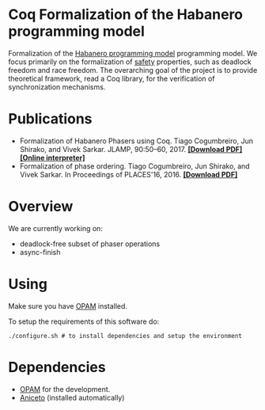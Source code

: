 # Coq Formalization of the Habanero programming model

Formalization of the
[Habanero programming model](https://wiki.rice.edu/confluence/display/HABANERO/Habanero-Java)
programming model.
We focus primarily on the formalization of [safety](https://en.wikipedia.org/wiki/Type_safety)
properties, such as deadlock freedom and race freedom.
The overarching goal of the project is to provide theoretical framework,
read a Coq library, for the verification of synchronization mechanisms.

# Publications

* Formalization of Habanero Phasers using Coq. Tiago Cogumbreiro, Jun Shirako, and Vivek Sarkar. JLAMP, 90:50–60, 2017. [**[Download PDF]**](http://cogumbreiro.github.io/assets/cogumbreiro-formalizing-phasers.pdf) [**[Online interpreter]**](https://cogumbreiro.github.io/jlamp17/)
* Formalization of phase ordering. Tiago Cogumbreiro, Jun Shirako, and Vivek Sarkar. In Proceedings of PLACES'16, 2016. [**[Download PDF]**](https://github.com/cogumbreiro/habanero-coq/blob/places16/README.md)

# Overview

We are currently working on:

* deadlock-free subset of phaser operations
* async-finish 

# Using

Make sure you have [OPAM] installed.

To setup the requirements of this software do:
```
./configure.sh # to install dependencies and setup the environment
```

# Dependencies

* [OPAM] for the development.
* [Aniceto](https://bitbucket.org/cogumbreiro/aniceto-coq) (installed automatically)

[OPAM]: https://opam.ocaml.org/
